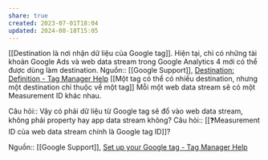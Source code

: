 ```yaml
---
share: true
created: 2023-07-01T18:04
updated: 2024-08-18T15:05
---
```

[[Destination là nơi nhận dữ liệu của Google tag]]. Hiện tại, chỉ có những tài khoản Google Ads và web data stream trong Google Analytics 4 mới có thể được dùng làm destination.
Nguồn:: [[Google Support]], [Destination: Definition - Tag Manager Help](https://support.google.com/tagmanager/answer/12324388?sjid=14081765469960323685-AP)
[[Một tag có thể có nhiều destination, nhưng một destination chỉ thuộc về một tag]] 
Mỗi một web data stream sẽ có một Measurement ID khác nhau. 

Câu hỏi:: Vậy có phải dữ liệu từ Google tag sẽ đổ vào web data stream, không phải property hay app data stream không?
Câu hỏi:: [[❓Measurement ID của web data stream chính là Google tag ID]]?

Nguồn:: [[Google Support]], [Set up your Google tag - Tag Manager Help](https://support.google.com/tagmanager/answer/12002338?sjid=8841841083182692322-AP&hl=en#zippy=%2Cm%C3%A3-th%E1%BA%BB-google-l%C3%A0-g%C3%AC%2Cwhat-is-a-google-tag-id%2Cgoogle-analytics-instructions%2Cgoogle-tag-manager-instructions%2Cwhat-is-a-destination%2Cwhat-is-a-destination-id)
